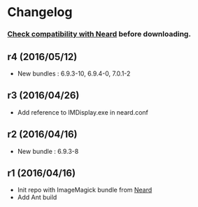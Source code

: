 # Changelog

### [Check compatibility with Neard](https://github.com/crazy-max/neard/wiki/toolImageMagick#latest) before downloading.

## r4 (2016/05/12)

* New bundles : 6.9.3-10, 6.9.4-0, 7.0.1-2

## r3 (2016/04/26)

* Add reference to IMDisplay.exe in neard.conf

## r2 (2016/04/16)

* New bundle : 6.9.3-8

## r1 (2016/04/16)

* Init repo with ImageMagick bundle from [Neard](https://github.com/crazy-max/neard)
* Add Ant build
